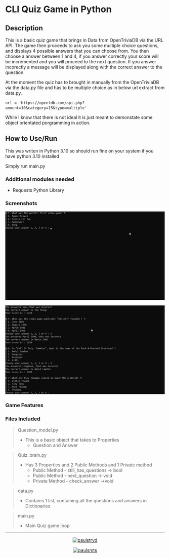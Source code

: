 # CLI Quiz Game in Python

## Description

This is a basic quiz game that brings in Data from OpenTriviaDB via the URL API. The game then proceeds to ask you some multiple choice questions, and displays 4 possible answers that you can choose from. You then choose a answer between 1 and 4, if you answer correctly your score will be incremented and you will proceed to the next question.
If you answer incorectly a message will be displayed along with the correct answer to the question.

At the moment the quiz has to brought in manually from the OpenTriviaDB via the data.py file and has to be multiple choice as in below url extract from data.py.

    url = 'https://opentdb.com/api.php?amount=10&category=15&type=multiple'

While I know that there is not ideal it is just meant to demonstate some object orientated porgramming in action.

## How to Use/Run

This was writen in Python 3.10 so should run fine on your system if you have python 3.10 installed

Simply run main.py

### Additional modules needed

- Requests Python Library

### Screenshots

![Screen Shot](./Screen1.png)

![Screen Shot](./Screen2.png)

### Game Features

### Files Included

> Question_model.py
>
> - This is a basic object that takes to Properties
>   - Question and Answer

> Quiz_brain.py
>
> - Has 3 Properties and 2 Public Methods and 1 Private method
>   - Public Method - still_has_questions -> bool
>   - Public Method - next_question -> void
>   - Private Method - check_answer ->void

> data.py
>
> - Contains 1 list, containing all the questions and answers in Dictionaries

> main.py
>
> - Main Quiz game loop

---

<p align="center"> <a href="https://twitter.com/paulstryd" target="blank"><img src="https://img.shields.io/twitter/follow/paulstryd?logo=twitter&style=for-the-badge" alt="paulstryd" /></a> </p>

<p align="center"><a href="https://www.buymeacoffee.com/paulsmts"> <img align="center" src="https://cdn.buymeacoffee.com/buttons/v2/default-yellow.png" height="50" width="210" alt="paulsmts" /></a></p><br><br>
